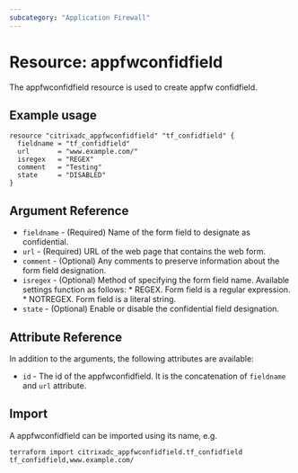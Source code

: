 ```yaml
---
subcategory: "Application Firewall"
---
```


# Resource: appfwconfidfield

The appfwconfidfield resource is used to create appfw confidfield.


## Example usage

```hcl
resource "citrixadc_appfwconfidfield" "tf_confidfield" {
  fieldname = "tf_confidfield"
  url       = "www.example.com/"
  isregex   = "REGEX"
  comment   = "Testing"
  state     = "DISABLED"
}
```


## Argument Reference

* `fieldname` - (Required) Name of the form field to designate as confidential.
* `url` - (Required) URL of the web page that contains the web form.
* `comment` - (Optional) Any comments to preserve information about the form field designation.
* `isregex` - (Optional) Method of specifying the form field name. Available settings function as follows: * REGEX. Form field is a regular expression. * NOTREGEX. Form field is a literal string.
* `state` - (Optional) Enable or disable the confidential field designation.


## Attribute Reference

In addition to the arguments, the following attributes are available:

* `id` - The id of the appfwconfidfield. It is the concatenation of `fieldname` and `url` attribute.


## Import

A appfwconfidfield can be imported using its name, e.g.

```shell
terraform import citrixadc_appfwconfidfield.tf_confidfield tf_confidfield,www.example.com/
```
